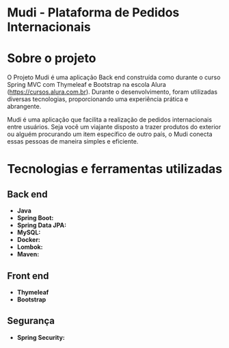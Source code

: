 # Mudi - Plataforma de Pedidos Internacionais

# Sobre o projeto

O Projeto Mudi é uma aplicação Back end construída como durante o curso Spring MVC com Thymeleaf e Bootstrap na escola Alura (https://cursos.alura.com.br). Durante o desenvolvimento, foram utilizadas diversas tecnologias, proporcionando uma experiência prática e abrangente.

Mudi é uma aplicação que facilita a realização de pedidos internacionais entre usuários. Seja você um viajante disposto a trazer produtos do exterior ou alguém procurando um item específico de outro país, o Mudi conecta essas pessoas de maneira simples e eficiente.

# Tecnologias e ferramentas utilizadas

## Back end

- **Java**
- **Spring Boot:**
- **Spring Data JPA:**
- **MySQL:** 
- **Docker:** 
- **Lombok:**
- **Maven:** 

## Front end
- **Thymeleaf**
- **Bootstrap**

 ## Segurança
- **Spring Security:** 


